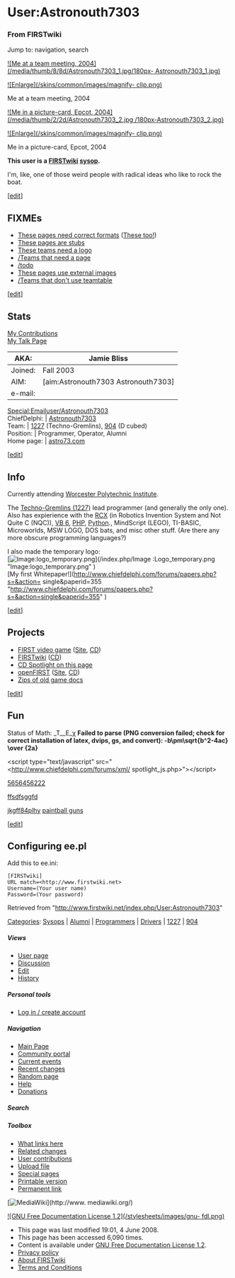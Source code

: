 # User:Astronouth7303

### From FIRSTwiki

Jump to: navigation, search

[![Me at a team meeting, 2004](/media/thumb/8/8d/Astronouth7303_1.jpg/180px-
Astronouth7303_1.jpg)](/index.php/Image:Astronouth7303_1.jpg "Me at a team
meeting, 2004" )

[![Enlarge](/skins/common/images/magnify-
clip.png)](/index.php/Image:Astronouth7303_1.jpg "Enlarge" )

Me at a team meeting, 2004

[![Me in a picture-card, Epcot, 2004](/media/thumb/2/2d/Astronouth7303_2.jpg
/180px-Astronouth7303_2.jpg)](/index.php/Image:Astronouth7303_2.jpg "Me in a
picture-card, Epcot, 2004" )

[![Enlarge](/skins/common/images/magnify-
clip.png)](/index.php/Image:Astronouth7303_2.jpg "Enlarge" )

Me in a picture-card, Epcot, 2004

  

**This user is a [FIRSTwiki](/index.php/FIRSTwiki "FIRSTwiki" ) [sysop](/index.php/FIRSTwiki:Administrators "FIRSTwiki:Administrators" ).**

I'm, like, one of those weird people with radical ideas who like to rock the
boat.

[[edit](/index.php?title=User:Astronouth7303&action=edit&section=1 "Edit
section: FIXMEs" )]

##  FIXMEs

  * [These pages need correct formats](/index.php/Special:Whatlinkshere/Template:Needformat "Special:Whatlinkshere/Template:Needformat" ) ([These too!](/index.php/Special:Whatlinkshere/Template:needs_format "Special:Whatlinkshere/Template:needs format" )) 
  * [These pages are stubs](/index.php/Special:Whatlinkshere/Template:Stub "Special:Whatlinkshere/Template:Stub" )
  * [These teams need a logo](/index.php/Special:Whatlinkshere/Image:Theteamlogo.jpg "Special:Whatlinkshere/Image:Theteamlogo.jpg" )
  * [/Teams that need a page](/index.php/User:Astronouth7303/Teams_that_need_a_page "User:Astronouth7303/Teams that need a page" )
  * [/todo](/index.php/User:Astronouth7303/todo "User:Astronouth7303/todo" )
  * [These pages use external images](/index.php/Special:Whatlinkshere/Template:Extlinkphoto "Special:Whatlinkshere/Template:Extlinkphoto" )
  * [/Teams that don't use teamtable](/index.php/User:Astronouth7303/Teams_that_don%27t_use_teamtable "User:Astronouth7303/Teams that don't use teamtable" )

[[edit](/index.php?title=User:Astronouth7303&action=edit&section=2 "Edit
section: Stats" )]

## Stats

[My Contributions](/index.php/Special:Contributions/Astronouth7303
"Special:Contributions/Astronouth7303" )  
[My Talk Page](/index.php/User_talk:Astronouth7303 "User talk:Astronouth7303"
)

AKA: | Jamie Bliss  
---|---  
Joined: | Fall 2003  
AIM: | [aim:Astronouth7303 Astronouth7303]  
e-mail: |
[Special:Emailuser/Astronouth7303](/index.php/Special:Emailuser/Astronouth7303
"Special:Emailuser/Astronouth7303" )  
ChiefDelphi: |
[Astronouth7303](http://www.chiefdelphi.com/forums/member.php?userid=5957
"cduser:5957" )  
Team: | [1227](/index.php/1227 "1227" ) (Techno-Gremlins),
[904](/index.php/904 "904" ) (D cubed)  
Position: | Programmer, Operator, Alumni  
Home page: | [astro73.com](http://astro73.com/ "http://astro73.com/" )  
  
[[edit](/index.php?title=User:Astronouth7303&action=edit&section=3 "Edit
section: Info" )]

## Info

Currently attending [Worcester Polytechnic
Institute](http://www.wikipedia.org/wiki/Worcester_Polytechnic_Institute
"wikipedia:Worcester_Polytechnic_Institute" ).

The [Techno-Gremlins (1227)](/index.php/1227 "1227" ) lead programmer (and
generally the only one). Also has expierience with the
[RCX](http://www.wikipedia.org/wiki/Lego_Mindstorms#The_RCX_programmable_brick
"wikipedia:Lego_Mindstorms" ) (in Robotics Invention System and Not Quite C
(NQC)), [VB 6](http://www.wikipedia.org/wiki/Visual_BASIC
"wikipedia:Visual_BASIC" ), [PHP](http://www.wikipedia.org/wiki/PHP
"wikipedia:PHP" ),
[Python](http://www.wikipedia.org/wiki/Python_programming_language
"wikipedia:Python_programming_language" )., MindScript (LEGO), TI-BASIC,
Microworlds, MSW LOGO, DOS bats, and misc other stuff. (Are there any more
obscure programming languages?)

I also made the temporary logo:  
[![Image:logo_temporary.png](/media/8/81/Logo_temporary.png)](/index.php/Image
:Logo_temporary.png "Image:logo_temporary.png" )  
[My first Whitepaper!](http://www.chiefdelphi.com/forums/papers.php?s=&action=
single&paperid=355
"http://www.chiefdelphi.com/forums/papers.php?s=&action=single&paperid=355" )

[[edit](/index.php?title=User:Astronouth7303&action=edit&section=4 "Edit
section: Projects" )]

## Projects

  * [FIRST video game](/index.php/FIRST_video_game "FIRST video game" ) ([Site](http://endeavour.zapto.org/furc/ "http://endeavour.zapto.org/furc/" ), [CD](http://www.chiefdelphi.com/forums/forumdisplay.php?f=135 "cdforum:135" )) 
  * [FIRSTwiki](/index.php/FIRSTwiki "FIRSTwiki" ) ([CD](http://www.chiefdelphi.com/forums/forumdisplay.php?f=134 "cdforum:134" )) 
  * [CD Spotlight on this page](/index.php/User:Astronouth7303/CDSpotlight "User:Astronouth7303/CDSpotlight" )
  * [openFIRST](/index.php/OpenFIRST "OpenFIRST" ) ([Site](http://www.openfirst.org "http://www.openfirst.org" ), [CD](http://www.chiefdelphi.com/forums/forumdisplay.php?f=108 "cdforum:108" )) 
  * [Zips of old game docs](http://endeavour.zapto.org/astro73/first/archive/ "http://endeavour.zapto.org/astro73/first/archive/" )

[[edit](/index.php?title=User:Astronouth7303&action=edit&section=5 "Edit
section: Fun" )]

## Fun

Status of Math: _T__E_χ **Failed to parse (PNG conversion failed; check for
correct installation of latex, dvips, gs, and convert): -b\pm\sqrt{b^2-4ac}
\over {2a}**

  
&lt;script type="text/javascript" src="<http://www.chiefdelphi.com/forums/xml/
spotlight_js.php>"&gt;&lt;/script&gt;

[5656456222](http://f79asd3454dfsdf.com "http://f79asd3454dfsdf.com" )

[ffsdfsggfd](http://jkhdkfhkdj.com "http://jkhdkfhkdj.com" )

[jkgff84plhy](http://jkgff84plhy.com/ "http://jkgff84plhy.com/" ) [paintball
guns](http://paintball-guns.search-dot.com/ "http://paintball-guns.search-
dot.com/" )

[[edit](/index.php?title=User:Astronouth7303&action=edit&section=6 "Edit
section: Configuring ee.pl" )]

##  Configuring ee.pl

Add this to ee.ini:

    
    
    [FIRSTwiki]
    URL match=<http://www.firstwiki.net>
    Username=(Your user name)
    Password=(Your password)
    

Retrieved from "<http://www.firstwiki.net/index.php/User:Astronouth7303>"

[Categories](/index.php?title=Special:Categories&article=User%3AAstronouth7303
"Special:Categories" ): [Sysops](/index.php/Category:Sysops "Category:Sysops"
) | [Alumni](/index.php/Category:Alumni "Category:Alumni" ) |
[Programmers](/index.php/Category:Programmers "Category:Programmers" ) |
[Drivers](/index.php/Category:Drivers "Category:Drivers" ) |
[1227](/index.php/Category:1227 "Category:1227" ) |
[904](/index.php/Category:904 "Category:904" )

##### Views

  * [User page](/index.php/User:Astronouth7303)
  * [Discussion](/index.php/User_talk:Astronouth7303)
  * [Edit](/index.php?title=User:Astronouth7303&action=edit)
  * [History](/index.php?title=User:Astronouth7303&action=history)

##### Personal tools

  * [Log in / create account](/index.php?title=Special:Userlogin&returnto=User:Astronouth7303)

[](/index.php/Main_Page "Main Page" )

##### Navigation

  * [Main Page](/index.php/Main_Page)
  * [Community portal](/index.php/FIRSTwiki:Community_portal)
  * [Current events](/index.php/Current_events)
  * [Recent changes](/index.php/Special:Recentchanges)
  * [Random page](/index.php/Special:Random)
  * [Help](/index.php/FIRSTwiki:Help)
  * [Donations](/index.php/FIRSTwiki:Site_support)

##### Search



##### Toolbox

  * [What links here](/index.php/Special:Whatlinkshere/User:Astronouth7303)
  * [Related changes](/index.php/Special:Recentchangeslinked/User:Astronouth7303)
  * [User contributions](/index.php/Special:Contributions/Astronouth7303)
  * [Upload file](/index.php/Special:Upload)
  * [Special pages](/index.php/Special:Specialpages)
  * [Printable version](/index.php?title=User:Astronouth7303&printable=yes)
  * [Permanent link](/index.php?title=User:Astronouth7303&oldid=68226)

[![MediaWiki](/skins/common/images/poweredby_mediawiki_88x31.png)](http://www.
mediawiki.org/)

[![GNU Free Documentation License 1.2](/stylesheets/images/gnu-
fdl.png)](http://www.gnu.org/copyleft/fdl.html)

  * This page was last modified 19:01, 4 June 2008.
  * This page has been accessed 6,090 times.
  * Content is available under [GNU Free Documentation License 1.2](http://www.gnu.org/copyleft/fdl.html "http://www.gnu.org/copyleft/fdl.html" ).
  * [Privacy policy](/index.php/FIRSTwiki:Privacy_policy "FIRSTwiki:Privacy policy" )
  * [About FIRSTwiki](/index.php/FIRSTwiki:About "FIRSTwiki:About" )
  * [Terms and Conditions](/index.php/FIRSTwiki:Terms_and_conditions "FIRSTwiki:Terms and conditions" )


